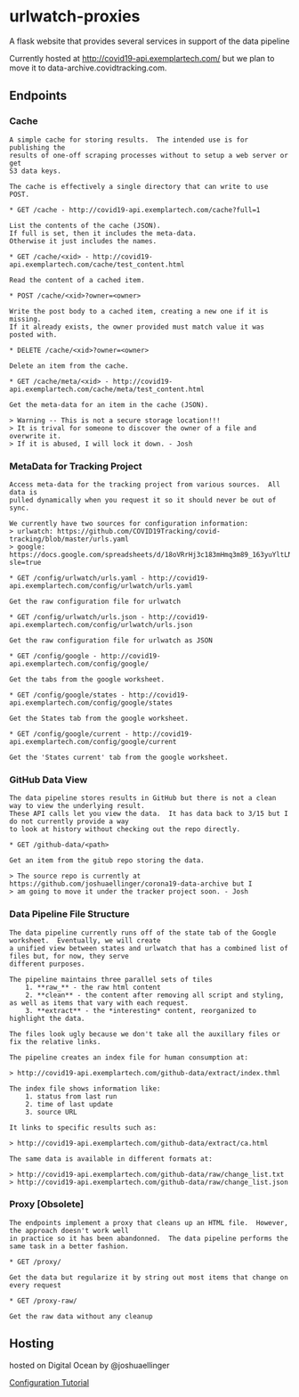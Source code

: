 # urlwatch-proxies

A flask website that provides several services in support of the data pipeline

Currently hosted at http://covid19-api.exemplartech.com/ but we plan to move it
to  data-archive.covidtracking.com.

## Endpoints

### Cache

    A simple cache for storing results.  The intended use is for publishing the
    results of one-off scraping processes without to setup a web server or get
    S3 data keys.

    The cache is effectively a single directory that can write to use POST.

    * GET /cache - http://covid19-api.exemplartech.com/cache?full=1

    List the contents of the cache (JSON).
    If full is set, then it includes the meta-data.
    Otherwise it just includes the names.

    * GET /cache/<xid> - http://covid19-api.exemplartech.com/cache/test_content.html

    Read the content of a cached item.
    
    * POST /cache/<xid>?owner=<owner>

    Write the post body to a cached item, creating a new one if it is missing.
    If it already exists, the owner provided must match value it was posted with. 

    * DELETE /cache/<xid>?owner=<owner>

    Delete an item from the cache.

    * GET /cache/meta/<xid> - http://covid19-api.exemplartech.com/cache/meta/test_content.html

    Get the meta-data for an item in the cache (JSON).
    
    > Warning -- This is not a secure storage location!!!
    > It is trival for someone to discover the owner of a file and overwrite it.
    > If it is abused, I will lock it down. - Josh


### MetaData for Tracking Project

    Access meta-data for the tracking project from various sources.  All data is
    pulled dynamically when you request it so it should never be out of sync.

    We currently have two sources for configuration information:
    > urlwatch: https://github.com/COVID19Tracking/covid-tracking/blob/master/urls.yaml
    > google: https://docs.google.com/spreadsheets/d/18oVRrHj3c183mHmq3m89_163yuYltLNlOmPerQ18E8w/htmlview?sle=true

    * GET /config/urlwatch/urls.yaml - http://covid19-api.exemplartech.com/config/urlwatch/urls.yaml
   
    Get the raw configuration file for urlwatch

    * GET /config/urlwatch/urls.json - http://covid19-api.exemplartech.com/config/urlwatch/urls.json

    Get the raw configuration file for urlwatch as JSON

    * GET /config/google - http://covid19-api.exemplartech.com/config/google/

    Get the tabs from the google worksheet.

    * GET /config/google/states - http://covid19-api.exemplartech.com/config/google/states

    Get the States tab from the google worksheet.

    * GET /config/google/current - http://covid19-api.exemplartech.com/config/google/current

    Get the 'States current' tab from the google worksheet.

###    GitHub Data View

    The data pipeline stores results in GitHub but there is not a clean way to view the underlying result.
    These API calls let you view the data.  It has data back to 3/15 but I do not currently provide a way
    to look at history without checking out the repo directly. 

    * GET /github-data/<path>

    Get an item from the gitub repo storing the data.

    > The source repo is currently at https://github.com/joshuaellinger/corona19-data-archive but I
    > am going to move it under the tracker project soon. - Josh

### Data Pipeline File Structure

    The data pipeline currently runs off of the state tab of the Google worksheet.  Eventually, we will create
    a unified view between states and urlwatch that has a combined list of files but, for now, they serve
    different purposes.

    The pipeline maintains three parallel sets of tiles
        1. **raw_** - the raw html content
        2. **clean** - the content after removing all script and styling, as well as items that vary with each request.
        3. **extract** - the *interesting* content, reorganized to highlight the data.

    The files look ugly because we don't take all the auxillary files or fix the relative links.        

    The pipeline creates an index file for human consumption at:

    > http://covid19-api.exemplartech.com/github-data/extract/index.thml

    The index file shows information like:
        1. status from last run
        2. time of last update
        3. source URL

    It links to specific results such as:
    
    > http://covid19-api.exemplartech.com/github-data/extract/ca.html

    The same data is available in different formats at:

    > http://covid19-api.exemplartech.com/github-data/raw/change_list.txt
    > http://covid19-api.exemplartech.com/github-data/raw/change_list.json



###    Proxy [Obsolete] 

    The endpoints implement a proxy that cleans up an HTML file.  However, the approach doesn't work well
    in practice so it has been abandonned.  The data pipeline performs the same task in a better fashion.

    * GET /proxy/

    Get the data but regularize it by string out most items that change on every request

    * GET /proxy-raw/

    Get the raw data without any cleanup



## Hosting

hosted on Digital Ocean by @joshuaellinger

[Configuration Tutorial](https://pythonforundergradengineers.com/flask-app-on-digital-ocean.html#set-up-a-new-digital-ocean-droplet)
    
